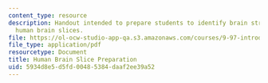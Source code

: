 ```yaml
---
content_type: resource
description: Handout intended to prepare students to identify brain structures on
  human brain slices.
file: https://ol-ocw-studio-app-qa.s3.amazonaws.com/courses/9-97-introduction-to-neuroanatomy-january-iap-2003/5934d8e5d5fd00485384daaf2ee39a52_human_brain_slice_preparation.pdf
file_type: application/pdf
resourcetype: Document
title: Human Brain Slice Preparation
uid: 5934d8e5-d5fd-0048-5384-daaf2ee39a52
---
```

